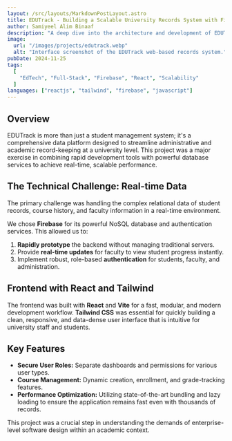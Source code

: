```yaml
---
layout: /src/layouts/MarkdownPostLayout.astro
title: EDUTrack - Building a Scalable University Records System with Firebase and React
author: Samiyeel Alim Binaaf
description: "A deep dive into the architecture and development of EDUTrack, a web-based records and data system for North South University, built using React, Vite, Tailwind, and Firebase."
image:
  url: "/images/projects/edutrack.webp"
  alt: "Interface screenshot of the EDUTrack web-based records system."
pubDate: 2024-11-25
tags:
  [
    "EdTech", "Full-Stack", "Firebase", "React", "Scalability"
  ]
languages: ["reactjs", "tailwind", "firebase", "javascript"]
---
```


## Overview

EDUTrack is more than just a student management system; it's a comprehensive data platform designed to streamline administrative and academic record-keeping at a university level. This project was a major exercise in combining rapid development tools with powerful database services to achieve real-time, scalable performance.

## The Technical Challenge: Real-time Data

The primary challenge was handling the complex relational data of student records, course history, and faculty information in a real-time environment.

We chose **Firebase** for its powerful NoSQL database and authentication services. This allowed us to:
1.  **Rapidly prototype** the backend without managing traditional servers.
2.  Provide **real-time updates** for faculty to view student progress instantly.
3.  Implement robust, role-based **authentication** for students, faculty, and administration.

## Frontend with React and Tailwind

The frontend was built with **React** and **Vite** for a fast, modular, and modern development workflow. **Tailwind CSS** was essential for quickly building a clean, responsive, and data-dense user interface that is intuitive for university staff and students.

## Key Features

-   **Secure User Roles:** Separate dashboards and permissions for various user types.
-   **Course Management:** Dynamic creation, enrollment, and grade-tracking features.
-   **Performance Optimization:** Utilizing state-of-the-art bundling and lazy loading to ensure the application remains fast even with thousands of records.

This project was a crucial step in understanding the demands of enterprise-level software design within an academic context.